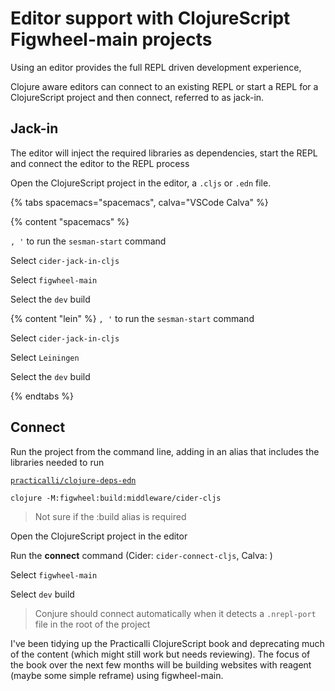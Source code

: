 # Editor support with ClojureScript Figwheel-main projects
Using an editor provides the full REPL driven development experience,

Clojure aware editors can connect to an existing REPL or start a REPL for a ClojureScript project and then connect, referred to as jack-in.


## Jack-in
The editor will inject the required libraries as dependencies, start the REPL and connect the editor to the REPL process

Open the ClojureScript project in the editor, a `.cljs` or `.edn` file.

{% tabs spacemacs="spacemacs", calva="VSCode Calva" %}

{% content "spacemacs" %}

`, '` to run the `sesman-start` command

Select `cider-jack-in-cljs`

Select `figwheel-main`

Select the `dev` build

{% content "lein" %}
`, '` to run the `sesman-start` command

Select `cider-jack-in-cljs`

Select `Leiningen`

Select the `dev` build



{% endtabs %}


## Connect
Run the project from the command line, adding in an alias that includes the libraries needed to run

[`practicalli/clojure-deps-edn`]({{book.P9IClojureDepsEdn}})

```shell
clojure -M:figwheel:build:middleware/cider-cljs
```

> Not sure if the :build alias is required

Open the ClojureScript project in the editor

Run the **connect** command (Cider: `cider-connect-cljs`, Calva: )

Select `figwheel-main`

Select `dev` build



> Conjure should connect automatically when it detects a `.nrepl-port` file in the root of the project



I've been tidying up the Practicalli ClojureScript book and deprecating much of the content (which might still work but needs reviewing).  The focus of the book over the next few months will be building websites with reagent (maybe some simple reframe) using figwheel-main.

